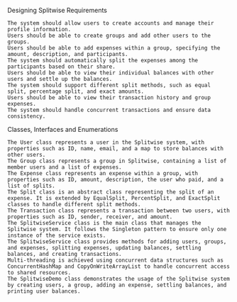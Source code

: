 Designing Splitwise
Requirements

    The system should allow users to create accounts and manage their profile information.
    Users should be able to create groups and add other users to the groups.
    Users should be able to add expenses within a group, specifying the amount, description, and participants.
    The system should automatically split the expenses among the participants based on their share.
    Users should be able to view their individual balances with other users and settle up the balances.
    The system should support different split methods, such as equal split, percentage split, and exact amounts.
    Users should be able to view their transaction history and group expenses.
    The system should handle concurrent transactions and ensure data consistency.

Classes, Interfaces and Enumerations

    The User class represents a user in the Splitwise system, with properties such as ID, name, email, and a map to store balances with other users.
    The Group class represents a group in Splitwise, containing a list of member users and a list of expenses.
    The Expense class represents an expense within a group, with properties such as ID, amount, description, the user who paid, and a list of splits.
    The Split class is an abstract class representing the split of an expense. It is extended by EqualSplit, PercentSplit, and ExactSplit classes to handle different split methods.
    The Transaction class represents a transaction between two users, with properties such as ID, sender, receiver, and amount.
    The SplitwiseService class is the main class that manages the Splitwise system. It follows the Singleton pattern to ensure only one instance of the service exists.
    The SplitwiseService class provides methods for adding users, groups, and expenses, splitting expenses, updating balances, settling balances, and creating transactions.
    Multi-threading is achieved using concurrent data structures such as ConcurrentHashMap and CopyOnWriteArrayList to handle concurrent access to shared resources.
    The SplitwiseDemo class demonstrates the usage of the Splitwise system by creating users, a group, adding an expense, settling balances, and printing user balances.
